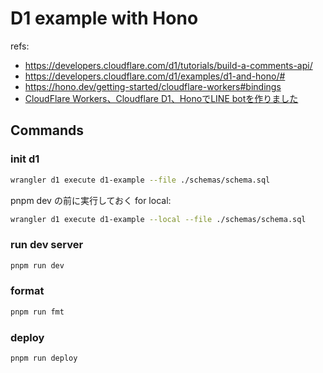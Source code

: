 # D1 example with Hono

refs:

- https://developers.cloudflare.com/d1/tutorials/build-a-comments-api/
- https://developers.cloudflare.com/d1/examples/d1-and-hono/#
- https://hono.dev/getting-started/cloudflare-workers#bindings
- [CloudFlare Workers、Cloudflare D1、HonoでLINE botを作りました](https://tkancf.com/blog/creating-line-bot-with-cloudflare-workers-d1-and-hono/)

## Commands

### init d1

```sh
wrangler d1 execute d1-example --file ./schemas/schema.sql
```

pnpm dev の前に実行しておく
for local:

```sh
wrangler d1 execute d1-example --local --file ./schemas/schema.sql
```

### run dev server

```sh
pnpm run dev
```

### format

```sh
pnpm run fmt
```

### deploy

```sh
pnpm run deploy
```
